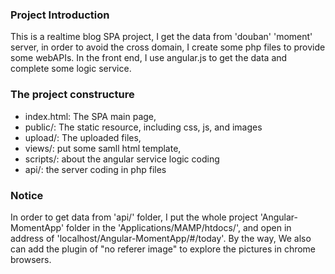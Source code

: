 
### Project Introduction

This is a realtime blog SPA project, I get the data from 'douban' 'moment' server, in order to avoid the cross domain, I create some php files to provide some webAPIs. In the front end, I use angular.js to get the data and complete some logic service.

### The project constructure

- index.html: The SPA main page,
- public/: The static resource, including css, js, and images
- upload/: The uploaded files,
- views/: put some samll html template,
- scripts/: about the angular service logic coding
- api/: the server coding in php files 


### Notice

In order to get data from 'api/' folder, I put the whole project 'Angular-MomentApp' folder in the 'Applications/MAMP/htdocs/', and open in address of 'localhost/Angular-MomentApp/#/today'. By the way, We also can add the plugin of "no referer image" to explore the pictures in chrome browsers.
